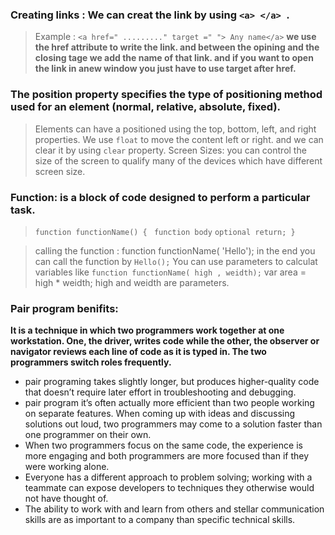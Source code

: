 ### Creating links : We can creat the link by using `<a> </a> `.
> Example : `<a href=" ........." target =" "> Any name</a>`
**we use the href attribute to  write the link. and between the opining and the closing tage we add the name of that link. and if you want to open the link in anew window you just have to use target after href.**

### The position property specifies the type of positioning method used for an element (normal, relative, absolute, fixed).
> Elements can have a positioned using the top, bottom, left, and right properties.
> We use `float` to move the content left or right. and we can clear it by using `clear` property.
> Screen Sizes: you can control the size of the screen to qualify many of the devices which have different screen size.

### Function: is a block of code designed to perform a particular task.
> `function functionName() {`
   ` function body`
   ` optional return; } `

> calling the function : function functionName( 'Hello');
> in the end you can call the function by `Hello();`
>You can use parameters to calculat variables like 
>`function functionName( high , weidth);`
> var area = high * weidth;
> high and weidth are parameters.

### Pair program benifits:
**It is a technique in which two programmers work together at one workstation. One, the driver, writes code while the other, the observer or navigator reviews each line of code as it is typed in. The two programmers switch roles frequently.**
- pair programing takes slightly longer, but produces higher-quality code that doesn’t require later effort in troubleshooting and debugging.
- pair program it’s often actually more efficient than two people working on separate features. When coming up with ideas and discussing solutions out loud, two programmers may come to a solution faster than one programmer on their own. 
- When two programmers focus on the same code, the experience is more engaging and both programmers are more focused than if they were working alone.
- Everyone has a different approach to problem solving; working with a teammate can expose developers to techniques they otherwise would not have thought of. 
- The ability to work with and learn from others and stellar communication skills are as important to a company than specific technical skills.
